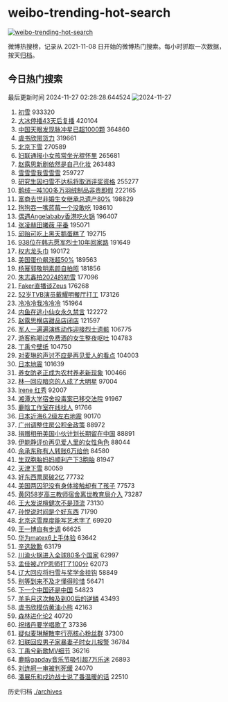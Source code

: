 # weibo-trending-hot-search

[![weibo-trending-hot-search](https://github.com/ameizi/weibo-trending-hot-search/actions/workflows/ci.yml/badge.svg)](https://github.com/ameizi/weibo-trending-hot-search/actions/workflows/ci.yml)

微博热搜榜，记录从 2021-11-08 日开始的微博热门搜索。每小时抓取一次数据，按天[归档](./archives)。

## 今日热门搜索

<!-- BEGIN --> 
最后更新时间 2024-11-27 02:28:28.644524 
![2024-11-27](https://imgs-storage.s3.us-east-005.backblazeb2.com/20241127/2024-11-27.png?versionId=4_z8fbbed132d73df8689c40f13_f10121d7fc0276711_d20241126_m182828_c005_v0501020_t0003_u01732645708588) 
1. [初雪](https://s.weibo.com/weibo?q=%E5%88%9D%E9%9B%AA&t=31&band_rank=1&Refer=top) 933320
1. [大冰停播43天后复播](https://s.weibo.com/weibo?q=%23%E5%A4%A7%E5%86%B0%E5%81%9C%E6%92%AD43%E5%A4%A9%E5%90%8E%E5%A4%8D%E6%92%AD%23&t=31&band_rank=2&Refer=top) 420104
1. [中国天眼发现脉冲星已超1000颗](https://s.weibo.com/weibo?q=%23%E4%B8%AD%E5%9B%BD%E5%A4%A9%E7%9C%BC%E5%8F%91%E7%8E%B0%E8%84%89%E5%86%B2%E6%98%9F%E5%B7%B2%E8%B6%851000%E9%A2%97%23&t=31&band_rank=3&Refer=top) 364860
1. [虞书欣带货力](https://s.weibo.com/weibo?q=%23%E8%99%9E%E4%B9%A6%E6%AC%A3%E5%B8%A6%E8%B4%A7%E5%8A%9B%23&t=31&band_rank=4&Refer=top) 319661
1. [北京下雪](https://s.weibo.com/weibo?q=%E5%8C%97%E4%BA%AC%E4%B8%8B%E9%9B%AA&t=31&band_rank=5&Refer=top) 270589
1. [妇联通报小女孩常坐光棍怀里](https://s.weibo.com/weibo?q=%23%E5%A6%87%E8%81%94%E9%80%9A%E6%8A%A5%E5%B0%8F%E5%A5%B3%E5%AD%A9%E5%B8%B8%E5%9D%90%E5%85%89%E6%A3%8D%E6%80%80%E9%87%8C%23&t=31&band_rank=6&Refer=top) 265681
1. [赵露思新剧依然是自己化妆](https://s.weibo.com/weibo?q=%23%E8%B5%B5%E9%9C%B2%E6%80%9D%E6%96%B0%E5%89%A7%E4%BE%9D%E7%84%B6%E6%98%AF%E8%87%AA%E5%B7%B1%E5%8C%96%E5%A6%86%23&t=31&band_rank=7&Refer=top) 263483
1. [雪雪雪我雪雪雪](https://s.weibo.com/weibo?q=%23%E9%9B%AA%E9%9B%AA%E9%9B%AA%E6%88%91%E9%9B%AA%E9%9B%AA%E9%9B%AA%23&t=31&band_rank=8&Refer=top) 259727
1. [研究生因扫雪不达标将取消评奖资格](https://s.weibo.com/weibo?q=%23%E7%A0%94%E7%A9%B6%E7%94%9F%E5%9B%A0%E6%89%AB%E9%9B%AA%E4%B8%8D%E8%BE%BE%E6%A0%87%E5%B0%86%E5%8F%96%E6%B6%88%E8%AF%84%E5%A5%96%E8%B5%84%E6%A0%BC%23&t=31&band_rank=9&Refer=top) 255277
1. [鹅绒一吨100多万羽绒制品非贵即假](https://s.weibo.com/weibo?q=%23%E9%B9%85%E7%BB%92%E4%B8%80%E5%90%A8100%E5%A4%9A%E4%B8%87%E7%BE%BD%E7%BB%92%E5%88%B6%E5%93%81%E9%9D%9E%E8%B4%B5%E5%8D%B3%E5%81%87%23&t=31&band_rank=2&Refer=top) 222165
1. [富商去世非婚生女继承总遗产80%](https://s.weibo.com/weibo?q=%23%E5%AF%8C%E5%95%86%E5%8E%BB%E4%B8%96%E9%9D%9E%E5%A9%9A%E7%94%9F%E5%A5%B3%E7%BB%A7%E6%89%BF%E6%80%BB%E9%81%97%E4%BA%A780%25%23&t=31&band_rank=10&Refer=top) 198829
1. [狗狗吞一嘴蓝莓一个没敢吃](https://s.weibo.com/weibo?q=%23%E7%8B%97%E7%8B%97%E5%90%9E%E4%B8%80%E5%98%B4%E8%93%9D%E8%8E%93%E4%B8%80%E4%B8%AA%E6%B2%A1%E6%95%A2%E5%90%83%23&t=31&band_rank=11&Refer=top) 198610
1. [偶遇Angelababy香港吃火锅](https://s.weibo.com/weibo?q=%23%E5%81%B6%E9%81%87Angelababy%E9%A6%99%E6%B8%AF%E5%90%83%E7%81%AB%E9%94%85%23&t=31&band_rank=12&Refer=top) 196407
1. [张凌赫田曦薇 平番](https://s.weibo.com/weibo?q=%E5%BC%A0%E5%87%8C%E8%B5%AB%E7%94%B0%E6%9B%A6%E8%96%87%20%E5%B9%B3%E7%95%AA&t=31&band_rank=13&Refer=top) 195071
1. [邱贻可吃上黑天鹅蛋糕了](https://s.weibo.com/weibo?q=%E9%82%B1%E8%B4%BB%E5%8F%AF%E5%90%83%E4%B8%8A%E9%BB%91%E5%A4%A9%E9%B9%85%E8%9B%8B%E7%B3%95%E4%BA%86&t=31&band_rank=14&Refer=top) 192715
1. [938位在韩志愿军烈士10年回家路](https://s.weibo.com/weibo?q=%23938%E4%BD%8D%E5%9C%A8%E9%9F%A9%E5%BF%97%E6%84%BF%E5%86%9B%E7%83%88%E5%A3%AB10%E5%B9%B4%E5%9B%9E%E5%AE%B6%E8%B7%AF%23&t=31&band_rank=15&Refer=top) 191649
1. [权志龙头巾](https://s.weibo.com/weibo?q=%E6%9D%83%E5%BF%97%E9%BE%99%E5%A4%B4%E5%B7%BE&t=31&band_rank=16&Refer=top) 190172
1. [美国蛋价飙涨超50%](https://s.weibo.com/weibo?q=%23%E7%BE%8E%E5%9B%BD%E8%9B%8B%E4%BB%B7%E9%A3%99%E6%B6%A8%E8%B6%8550%25%23&t=31&band_rank=17&Refer=top) 189563
1. [杨幂郭敬明素颜自拍照](https://s.weibo.com/weibo?q=%23%E6%9D%A8%E5%B9%82%E9%83%AD%E6%95%AC%E6%98%8E%E7%B4%A0%E9%A2%9C%E8%87%AA%E6%8B%8D%E7%85%A7%23&t=31&band_rank=18&Refer=top) 181856
1. [朱志鑫拍2024的初雪](https://s.weibo.com/weibo?q=%23%E6%9C%B1%E5%BF%97%E9%91%AB%E6%8B%8D2024%E7%9A%84%E5%88%9D%E9%9B%AA%23&t=31&band_rank=19&Refer=top) 177096
1. [Faker直播谈Zeus](https://s.weibo.com/weibo?q=%23Faker%E7%9B%B4%E6%92%AD%E8%B0%88Zeus%23&t=31&band_rank=20&Refer=top) 176268
1. [52岁TVB演员戴耀明餐厅打工](https://s.weibo.com/weibo?q=%2352%E5%B2%81TVB%E6%BC%94%E5%91%98%E6%88%B4%E8%80%80%E6%98%8E%E9%A4%90%E5%8E%85%E6%89%93%E5%B7%A5%23&t=31&band_rank=21&Refer=top) 173126
1. [冷冷冷我冷冷冷](https://s.weibo.com/weibo?q=%23%E5%86%B7%E5%86%B7%E5%86%B7%E6%88%91%E5%86%B7%E5%86%B7%E5%86%B7%23&t=31&band_rank=22&Refer=top) 151964
1. [内鱼在逃小仙女永久禁言](https://s.weibo.com/weibo?q=%23%E5%86%85%E9%B1%BC%E5%9C%A8%E9%80%83%E5%B0%8F%E4%BB%99%E5%A5%B3%E6%B0%B8%E4%B9%85%E7%A6%81%E8%A8%80%23&t=31&band_rank=23&Refer=top) 122272
1. [赵露思横店甜品店闭店](https://s.weibo.com/weibo?q=%23%E8%B5%B5%E9%9C%B2%E6%80%9D%E6%A8%AA%E5%BA%97%E7%94%9C%E5%93%81%E5%BA%97%E9%97%AD%E5%BA%97%23&t=31&band_rank=24&Refer=top) 121597
1. [军人一遍遍演练动作迎接烈士遗骸](https://s.weibo.com/weibo?q=%23%E5%86%9B%E4%BA%BA%E4%B8%80%E9%81%8D%E9%81%8D%E6%BC%94%E7%BB%83%E5%8A%A8%E4%BD%9C%E8%BF%8E%E6%8E%A5%E7%83%88%E5%A3%AB%E9%81%97%E9%AA%B8%23&t=31&band_rank=10&Refer=top) 106775
1. [游客称喝过免费酒的女生整夜呕吐](https://s.weibo.com/weibo?q=%23%E6%B8%B8%E5%AE%A2%E7%A7%B0%E5%96%9D%E8%BF%87%E5%85%8D%E8%B4%B9%E9%85%92%E7%9A%84%E5%A5%B3%E7%94%9F%E6%95%B4%E5%A4%9C%E5%91%95%E5%90%90%23&t=31&band_rank=25&Refer=top) 104783
1. [丁禹兮壁纸](https://s.weibo.com/weibo?q=%E4%B8%81%E7%A6%B9%E5%85%AE%E5%A3%81%E7%BA%B8&t=31&band_rank=26&Refer=top) 104750
1. [对麦琳的声讨不应是再见爱人的看点](https://s.weibo.com/weibo?q=%23%E5%AF%B9%E9%BA%A6%E7%90%B3%E7%9A%84%E5%A3%B0%E8%AE%A8%E4%B8%8D%E5%BA%94%E6%98%AF%E5%86%8D%E8%A7%81%E7%88%B1%E4%BA%BA%E7%9A%84%E7%9C%8B%E7%82%B9%23&t=31&band_rank=27&Refer=top) 104003
1. [日本地震](https://s.weibo.com/weibo?q=%E6%97%A5%E6%9C%AC%E5%9C%B0%E9%9C%87&t=31&band_rank=28&Refer=top) 101639
1. [养女防老正成为农村养老新现象](https://s.weibo.com/weibo?q=%23%E5%85%BB%E5%A5%B3%E9%98%B2%E8%80%81%E6%AD%A3%E6%88%90%E4%B8%BA%E5%86%9C%E6%9D%91%E5%85%BB%E8%80%81%E6%96%B0%E7%8E%B0%E8%B1%A1%23&t=31&band_rank=29&Refer=top) 100466
1. [林一回应暗恋的人成了大明星](https://s.weibo.com/weibo?q=%E6%9E%97%E4%B8%80%E5%9B%9E%E5%BA%94%E6%9A%97%E6%81%8B%E7%9A%84%E4%BA%BA%E6%88%90%E4%BA%86%E5%A4%A7%E6%98%8E%E6%98%9F&t=31&band_rank=30&Refer=top) 97004
1. [Irene 红秀](https://s.weibo.com/weibo?q=Irene%20%E7%BA%A2%E7%A7%80&t=31&band_rank=31&Refer=top) 92007
1. [湘潭大学宿舍投毒案已移交法院](https://s.weibo.com/weibo?q=%23%E6%B9%98%E6%BD%AD%E5%A4%A7%E5%AD%A6%E5%AE%BF%E8%88%8D%E6%8A%95%E6%AF%92%E6%A1%88%E5%B7%B2%E7%A7%BB%E4%BA%A4%E6%B3%95%E9%99%A2%23&t=31&band_rank=32&Refer=top) 91967
1. [鹿晗工作室在线找人](https://s.weibo.com/weibo?q=%23%E9%B9%BF%E6%99%97%E5%B7%A5%E4%BD%9C%E5%AE%A4%E5%9C%A8%E7%BA%BF%E6%89%BE%E4%BA%BA%23&t=31&band_rank=33&Refer=top) 91766
1. [日本近海6.2级左右地震](https://s.weibo.com/weibo?q=%23%E6%97%A5%E6%9C%AC%E8%BF%91%E6%B5%B76.2%E7%BA%A7%E5%B7%A6%E5%8F%B3%E5%9C%B0%E9%9C%87%23&t=31&band_rank=34&Refer=top) 90170
1. [广州调整住房公积金政策](https://s.weibo.com/weibo?q=%23%E5%B9%BF%E5%B7%9E%E8%B0%83%E6%95%B4%E4%BD%8F%E6%88%BF%E5%85%AC%E7%A7%AF%E9%87%91%E6%94%BF%E7%AD%96%23&t=31&band_rank=35&Refer=top) 88972
1. [捐赠相册美国小伙计划长期留在中国](https://s.weibo.com/weibo?q=%23%E6%8D%90%E8%B5%A0%E7%9B%B8%E5%86%8C%E7%BE%8E%E5%9B%BD%E5%B0%8F%E4%BC%99%E8%AE%A1%E5%88%92%E9%95%BF%E6%9C%9F%E7%95%99%E5%9C%A8%E4%B8%AD%E5%9B%BD%23&t=31&band_rank=36&Refer=top) 88891
1. [伊能静评价再见爱人里的女性角色](https://s.weibo.com/weibo?q=%E4%BC%8A%E8%83%BD%E9%9D%99%E8%AF%84%E4%BB%B7%E5%86%8D%E8%A7%81%E7%88%B1%E4%BA%BA%E9%87%8C%E7%9A%84%E5%A5%B3%E6%80%A7%E8%A7%92%E8%89%B2&t=31&band_rank=37&Refer=top) 88044
1. [余承东称有人转账6万给他](https://s.weibo.com/weibo?q=%23%E4%BD%99%E6%89%BF%E4%B8%9C%E7%A7%B0%E6%9C%89%E4%BA%BA%E8%BD%AC%E8%B4%A66%E4%B8%87%E7%BB%99%E4%BB%96%23&t=31&band_rank=38&Refer=top) 84580
1. [生双胞胎妈妈顺利产下3胞胎](https://s.weibo.com/weibo?q=%23%E7%94%9F%E5%8F%8C%E8%83%9E%E8%83%8E%E5%A6%88%E5%A6%88%E9%A1%BA%E5%88%A9%E4%BA%A7%E4%B8%8B3%E8%83%9E%E8%83%8E%23&t=31&band_rank=39&Refer=top) 81947
1. [天津下雪](https://s.weibo.com/weibo?q=%E5%A4%A9%E6%B4%A5%E4%B8%8B%E9%9B%AA&t=31&band_rank=40&Refer=top) 80059
1. [好东西票房破2亿](https://s.weibo.com/weibo?q=%23%E5%A5%BD%E4%B8%9C%E8%A5%BF%E7%A5%A8%E6%88%BF%E7%A0%B42%E4%BA%BF%23&t=31&band_rank=17&Refer=top) 77732
1. [美国两囚犯没有身体接触却有了孩子](https://s.weibo.com/weibo?q=%23%E7%BE%8E%E5%9B%BD%E4%B8%A4%E5%9B%9A%E7%8A%AF%E6%B2%A1%E6%9C%89%E8%BA%AB%E4%BD%93%E6%8E%A5%E8%A7%A6%E5%8D%B4%E6%9C%89%E4%BA%86%E5%AD%A9%E5%AD%90%23&t=31&band_rank=41&Refer=top) 77573
1. [黄冈58岁高三教师宿舍离世教育局介入](https://s.weibo.com/weibo?q=%23%E9%BB%84%E5%86%8858%E5%B2%81%E9%AB%98%E4%B8%89%E6%95%99%E5%B8%88%E5%AE%BF%E8%88%8D%E7%A6%BB%E4%B8%96%E6%95%99%E8%82%B2%E5%B1%80%E4%BB%8B%E5%85%A5%23&t=31&band_rank=42&Refer=top) 73287
1. [王大发说檀健次不是顶流](https://s.weibo.com/weibo?q=%23%E7%8E%8B%E5%A4%A7%E5%8F%91%E8%AF%B4%E6%AA%80%E5%81%A5%E6%AC%A1%E4%B8%8D%E6%98%AF%E9%A1%B6%E6%B5%81%23&t=31&band_rank=43&Refer=top) 73130
1. [孙悦说时间是个好东西](https://s.weibo.com/weibo?q=%23%E5%AD%99%E6%82%A6%E8%AF%B4%E6%97%B6%E9%97%B4%E6%98%AF%E4%B8%AA%E5%A5%BD%E4%B8%9C%E8%A5%BF%23&t=31&band_rank=18&Refer=top) 71790
1. [北京这雪厚度能写艺术字了](https://s.weibo.com/weibo?q=%23%E5%8C%97%E4%BA%AC%E8%BF%99%E9%9B%AA%E5%8E%9A%E5%BA%A6%E8%83%BD%E5%86%99%E8%89%BA%E6%9C%AF%E5%AD%97%E4%BA%86%23&t=31&band_rank=44&Refer=top) 69920
1. [王一博自有步调](https://s.weibo.com/weibo?q=%23%E7%8E%8B%E4%B8%80%E5%8D%9A%E8%87%AA%E6%9C%89%E6%AD%A5%E8%B0%83%23&t=31&band_rank=20&Refer=top) 66625
1. [华为matex6上手体验](https://s.weibo.com/weibo?q=%23%E5%8D%8E%E4%B8%BAmatex6%E4%B8%8A%E6%89%8B%E4%BD%93%E9%AA%8C%23&t=31&band_rank=45&Refer=top) 63642
1. [辛选致歉](https://s.weibo.com/weibo?q=%23%E8%BE%9B%E9%80%89%E8%87%B4%E6%AD%89%23&t=31&band_rank=46&Refer=top) 63179
1. [川渝火锅进入全球80多个国家](https://s.weibo.com/weibo?q=%23%E5%B7%9D%E6%B8%9D%E7%81%AB%E9%94%85%E8%BF%9B%E5%85%A5%E5%85%A8%E7%90%8380%E5%A4%9A%E4%B8%AA%E5%9B%BD%E5%AE%B6%23&t=31&band_rank=47&Refer=top) 62997
1. [孟佳被JYP恩师打了100分](https://s.weibo.com/weibo?q=%E5%AD%9F%E4%BD%B3%E8%A2%ABJYP%E6%81%A9%E5%B8%88%E6%89%93%E4%BA%86100%E5%88%86&t=31&band_rank=48&Refer=top) 62073
1. [辽大回应将扫雪与奖学金挂钩](https://s.weibo.com/weibo?q=%23%E8%BE%BD%E5%A4%A7%E5%9B%9E%E5%BA%94%E5%B0%86%E6%89%AB%E9%9B%AA%E4%B8%8E%E5%A5%96%E5%AD%A6%E9%87%91%E6%8C%82%E9%92%A9%23&t=31&band_rank=49&Refer=top) 58849
1. [别等到来不及才懂得珍惜](https://s.weibo.com/weibo?q=%23%E5%88%AB%E7%AD%89%E5%88%B0%E6%9D%A5%E4%B8%8D%E5%8F%8A%E6%89%8D%E6%87%82%E5%BE%97%E7%8F%8D%E6%83%9C%23&t=31&band_rank=50&Refer=top) 56471
1. [下一个中国还是中国](https://s.weibo.com/weibo?q=%23%E4%B8%8B%E4%B8%80%E4%B8%AA%E4%B8%AD%E5%9B%BD%E8%BF%98%E6%98%AF%E4%B8%AD%E5%9B%BD%23&t=31&band_rank=48&Refer=top) 54823
1. [羊毛月这次触及到00后的逆鳞](https://s.weibo.com/weibo?q=%23%E7%BE%8A%E6%AF%9B%E6%9C%88%E8%BF%99%E6%AC%A1%E8%A7%A6%E5%8F%8A%E5%88%B000%E5%90%8E%E7%9A%84%E9%80%86%E9%B3%9E%23&t=31&band_rank=13&Refer=top) 43493
1. [虞书欣模仿黄油小熊](https://s.weibo.com/weibo?q=%23%E8%99%9E%E4%B9%A6%E6%AC%A3%E6%A8%A1%E4%BB%BF%E9%BB%84%E6%B2%B9%E5%B0%8F%E7%86%8A%23&t=31&band_rank=39&Refer=top) 42163
1. [森林进化论2](https://s.weibo.com/weibo?q=%E6%A3%AE%E6%9E%97%E8%BF%9B%E5%8C%96%E8%AE%BA2&t=31&band_rank=44&Refer=top) 40720
1. [祝绪丹要学唱歌了](https://s.weibo.com/weibo?q=%E7%A5%9D%E7%BB%AA%E4%B8%B9%E8%A6%81%E5%AD%A6%E5%94%B1%E6%AD%8C%E4%BA%86&t=31&band_rank=20&Refer=top) 37336
1. [疑似麦琳解散李行亮核心粉丝群](https://s.weibo.com/weibo?q=%23%E7%96%91%E4%BC%BC%E9%BA%A6%E7%90%B3%E8%A7%A3%E6%95%A3%E6%9D%8E%E8%A1%8C%E4%BA%AE%E6%A0%B8%E5%BF%83%E7%B2%89%E4%B8%9D%E7%BE%A4%23&t=31&band_rank=21&Refer=top) 37300
1. [妇联回应男子家暴妻子时女儿报警](https://s.weibo.com/weibo?q=%23%E5%A6%87%E8%81%94%E5%9B%9E%E5%BA%94%E7%94%B7%E5%AD%90%E5%AE%B6%E6%9A%B4%E5%A6%BB%E5%AD%90%E6%97%B6%E5%A5%B3%E5%84%BF%E6%8A%A5%E8%AD%A6%23&t=31&band_rank=24&Refer=top) 36784
1. [丁禹兮新歌MV细节](https://s.weibo.com/weibo?q=%E4%B8%81%E7%A6%B9%E5%85%AE%E6%96%B0%E6%AD%8CMV%E7%BB%86%E8%8A%82&t=31&band_rank=50&Refer=top) 36216
1. [鹿晗gapday音乐节吸引超7万乐迷](https://s.weibo.com/weibo?q=%23%E9%B9%BF%E6%99%97gapday%E9%9F%B3%E4%B9%90%E8%8A%82%E5%90%B8%E5%BC%95%E8%B6%857%E4%B8%87%E4%B9%90%E8%BF%B7%23&t=31&band_rank=32&Refer=top) 26893
1. [刘连舸一审被判死缓](https://s.weibo.com/weibo?q=%23%E5%88%98%E8%BF%9E%E8%88%B8%E4%B8%80%E5%AE%A1%E8%A2%AB%E5%88%A4%E6%AD%BB%E7%BC%93%23&t=31&band_rank=37&Refer=top) 24070
1. [潘展乐和戍边战士说了番温暖的话](https://s.weibo.com/weibo?q=%23%E6%BD%98%E5%B1%95%E4%B9%90%E5%92%8C%E6%88%8D%E8%BE%B9%E6%88%98%E5%A3%AB%E8%AF%B4%E4%BA%86%E7%95%AA%E6%B8%A9%E6%9A%96%E7%9A%84%E8%AF%9D%23&t=31&band_rank=44&Refer=top) 22510
<!-- END -->

历史归档 [./archives](./archives)

